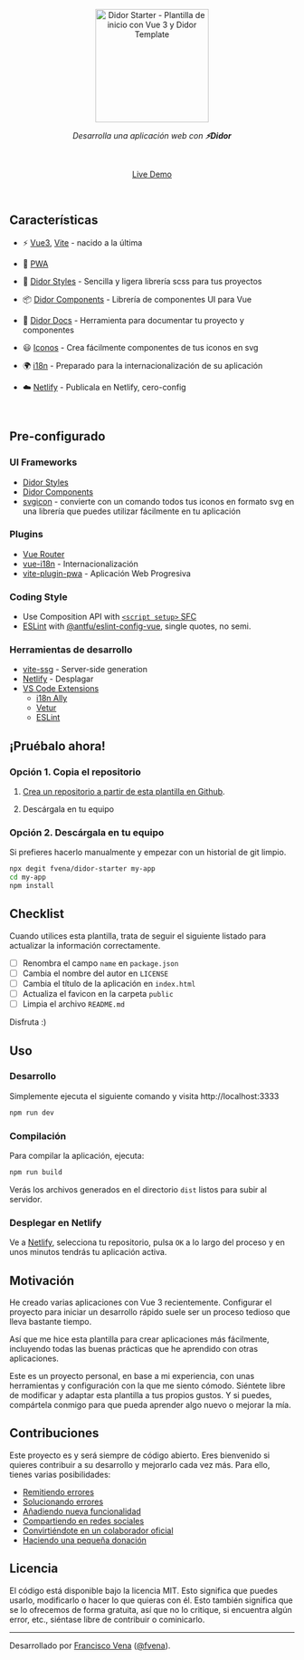 <p align='center'>
  <img src='https://user-images.githubusercontent.com/1634442/103481700-fd22eb00-4ddc-11eb-9009-9f02af958892.png' alt='Didor Starter - Plantilla de inicio con Vue 3 y Didor Template' width='200'/>
</p>

<p align='center'>
<em>Desarrolla una aplicación web con <b>⚡️Didor</b></em>
</p>

<br>

<p align='center'>
<a href="https://vitesse.netlify.app/">Live Demo</a>
</p>

<br>

## Características

- ⚡️ [Vue3](https://github.com/vuejs/vue-next), [Vite](https://github.com/vitejs/vite) - nacido a la última

- 📲 [PWA](https://github.com/antfu/vite-plugin-pwa)

- 🎨 [Didor Styles](https://fvena.com/didor-styles) - Sencilla y ligera librería scss para tus proyectos

- 📦 [Didor Components](https://fvena.com/didor-components) - Librería de componentes UI para Vue

- 📖 [Didor Docs](https://fvena.com/didor-docs) - Herramienta para documentar tu proyecto y componentes

- 😃 [Iconos](https://mmf-fe.github.io/svgicon/en/) - Crea fácilmente componentes de tus iconos en svg

- 🌍 [i18n](./locales) - Preparado para la internacionalización de su aplicación

- ☁️ [Netlify](https://app.netlify.com/start) - Publicala en Netlify, cero-config

<br>

## Pre-configurado

### UI Frameworks

- [Didor Styles](https://fvena.com/didor-styles)
- [Didor Components](https://fvena.com/didor-components)
- [svgicon](https://mmf-fe.github.io/svgicon/en/) - convierte con un comando todos tus iconos en formato svg en una librería que puedes utilizar fácilmente en tu aplicación

### Plugins

- [Vue Router](https://github.com/vuejs/vue-router)
- [vue-i18n](https://github.com/intlify/vue-i18n-next) - Internacionalización
- [vite-plugin-pwa](https://github.com/antfu/vite-plugin-pwa) - Aplicación Web Progresiva

### Coding Style

- Use Composition API with [`<script setup>` SFC](https://github.com/vuejs/rfcs/pull/227)
- [ESLint](https://eslint.org/) with [@antfu/eslint-config-vue](https://github.com/antfu/eslint-config), single quotes, no semi.

### Herramientas de desarrollo

- [vite-ssg](https://github.com/antfu/vite-ssg) - Server-side generation
- [Netlify](https://www.netlify.com/) - Desplagar
- [VS Code Extensions](./.vscode/extensions.json)
  - [i18n Ally](https://marketplace.visualstudio.com/items?itemName=antfu.i18n-ally)
  - [Vetur](https://marketplace.visualstudio.com/items?itemName=octref.vetur)
  - [ESLint](https://marketplace.visualstudio.com/items?itemName=dbaeumer.vscode-eslint)

## ¡Pruébalo ahora!

### Opción 1. Copia el repositorio

1. [Crea un repositorio a partir de esta plantilla en Github](https://github.com/fvena/didor-starter/generate).

2. Descárgala en tu equipo

### Opción 2. Descárgala en tu equipo

Si prefieres hacerlo manualmente y empezar con un historial de git limpio.

```bash
npx degit fvena/didor-starter my-app
cd my-app
npm install
```

## Checklist

Cuando utilices esta plantilla, trata de seguir el siguiente listado para actualizar la información correctamente.

- [ ] Renombra el campo `name` en `package.json`
- [ ] Cambia el nombre del autor en `LICENSE`
- [ ] Cambia el título de la aplicación en `index.html`
- [ ] Actualiza el favicon en la carpeta `public`
- [ ] Limpia el archivo `README.md`

Disfruta :)

## Uso

### Desarrollo

Simplemente ejecuta el siguiente comando y visita http://localhost:3333

```bash
npm run dev
```

### Compilación

Para compilar la aplicación, ejecuta:

```bash
npm run build
```

Verás los archivos generados en el directorio `dist` listos para subir al servidor.

### Desplegar en Netlify

Ve a [Netlify](https://app.netlify.com/start), selecciona tu repositorio, pulsa `OK` a lo largo del proceso y en unos minutos tendrás tu aplicación activa.

## Motivación

He creado varias aplicaciones con Vue 3 recientemente. Configurar el proyecto para iniciar un desarrollo rápido suele ser un proceso tedioso que lleva bastante tiempo.

Así que me hice esta plantilla para crear aplicaciones más fácilmente, incluyendo todas las buenas prácticas que he aprendido con otras aplicaciones.

Este es un proyecto personal, en base a mi experiencia, con unas herramientas y configuración con la que me siento cómodo. Siéntete libre de modificar y adaptar esta plantilla a tus propios gustos. Y si puedes, compártela conmigo para que pueda aprender algo nuevo o mejorar la mía.

## Contribuciones

Este proyecto es y será siempre de código abierto. Eres bienvenido si quieres contribuir a su desarrollo y mejorarlo cada vez más. Para ello, tienes varias posibilidades:

- [Remitiendo errores](.github/contributing.md#remitiendo-errores)
- [Solucionando errores](.github/contributing.md#solucionando-errores)
- [Añadiendo nueva funcionalidad](.github/contributing.md#añadiendo-nueva-funcionalidad)
- [Compartiendo en redes sociales](.github/contributing.md#compartiendo-en-redes-sociales-%EF%B8%8F)
- [Convirtiéndote en un colaborador oficial](.github/contributing.md#conviértete-en-un-colaborador-oficial)
- [Haciendo una pequeña donación](.github/contributing.md#haciendo-una-pequeña-donación)

## Licencia

El código está disponible bajo la licencia MIT. Esto significa que puedes usarlo, modificarlo o hacer lo que quieras con él. Esto también significa que se lo ofrecemos de forma gratuita, así que no lo critique, si encuentra algún error, etc., siéntase libre de contribuir o cominicarlo.

---

Desarrollado por [Francisco Vena](https://fvena.github.io/) ([@fvena](https://twitter.com/fvena)).
